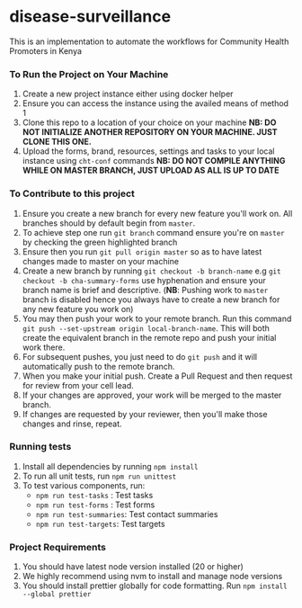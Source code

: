 # disease-surveillance

This is an implementation to automate the workflows for Community Health Promoters in Kenya

### To Run the Project on Your Machine

1. Create a new project instance either using docker helper
2. Ensure you can access the instance using the availed means of method 1
3. Clone this repo to a location of your choice on your machine
   **NB: DO NOT INITIALIZE ANOTHER REPOSITORY ON YOUR MACHINE. JUST CLONE THIS ONE.**
4. Upload the forms, brand, resources, settings and tasks to your local instance using `cht-conf` commands
   **NB: DO NOT COMPILE ANYTHING WHILE ON MASTER BRANCH, JUST UPLOAD AS ALL IS UP TO DATE**

### To Contribute to this project

1. Ensure you create a new branch for every new feature you'll work on. All branches should by default begin from `master`.
2. To achieve step one run `git branch` command ensure you're on `master` by checking the green highlighted branch
3. Ensure then you run `git pull origin master` so as to have latest changes made to master on your machine
4. Create a new branch by running `git checkout -b branch-name` e.g `git checkout -b cha-summary-forms` use hyphenation and ensure your branch name is brief and descriptive. (**NB**: Pushing work to `master` branch is disabled hence you always have to create a new branch for any new feature you work on)
5. You may then push your work to your remote branch. Run this command `git push --set-upstream origin local-branch-name`. This will both create the equivalent branch in the remote repo and push your initial work there.
6. For subsequent pushes, you just need to do `git push` and it will automatically push to the remote branch.
7. When you make your initial push. Create a Pull Request and then request for review from your cell lead.
8. If your changes are approved, your work will be merged to the master branch.
9. If changes are requested by your reviewer, then you'll make those changes and rinse, repeat.

### Running tests
1. Install all dependencies by running `npm install`
2. To run all unit tests, run `npm run unittest`
3. To test various components, run:
   * `npm run test-tasks` : Test tasks
   * `npm run test-forms` : Test forms
   * `npm run test-summaries`: Test contact summaries
   * `npm run test-targets`: Test targets

### Project Requirements
1. You should have latest node version installed (20 or higher)
2. We highly recommend using nvm to install and manage node versions
3. You should install prettier globally for code formatting. Run `npm install --global prettier`